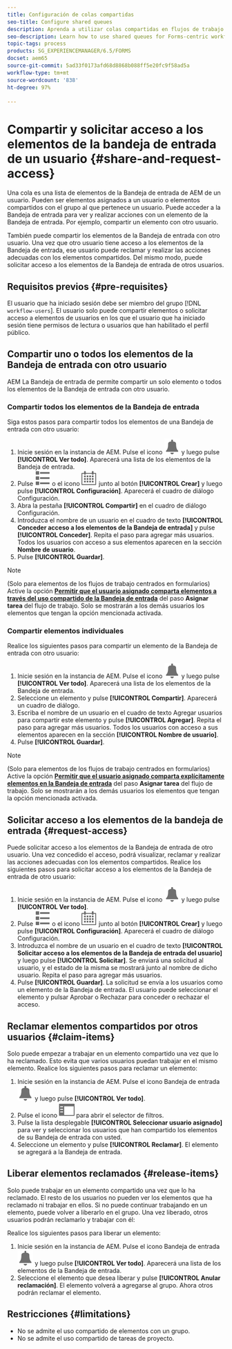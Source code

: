 ```yaml
---
title: Configuración de colas compartidas
seo-title: Configure shared queues
description: Aprenda a utilizar colas compartidas en flujos de trabajo de  [!DNL AEM Forms]  centrados en formularios en OSGi.
seo-description: Learn how to use shared queues for Forms-centric workflows on [!DNL AEM Forms] on OSGi.
topic-tags: process
products: SG_EXPERIENCEMANAGER/6.5/FORMS
docset: aem65
source-git-commit: 5ad33f0173afd68d8868b088ff5e20fc9f58ad5a
workflow-type: tm+mt
source-wordcount: '838'
ht-degree: 97%

---
```



# Compartir y solicitar acceso a los elementos de la bandeja de entrada de un usuario {#share-and-request-access}

Una cola es una lista de elementos de la Bandeja de entrada de AEM de un usuario. Pueden ser elementos asignados a un usuario o elementos compartidos con el grupo al que pertenece un usuario. Puede acceder a la Bandeja de entrada para ver y realizar acciones con un elemento de la Bandeja de entrada. Por ejemplo, compartir un elemento con otro usuario.

También puede compartir los elementos de la Bandeja de entrada con otro usuario. Una vez que otro usuario tiene acceso a los elementos de la Bandeja de entrada, ese usuario puede reclamar y realizar las acciones adecuadas con los elementos compartidos. Del mismo modo, puede solicitar acceso a los elementos de la Bandeja de entrada de otros usuarios.

## Requisitos previos {#pre-requisites}

El usuario que ha iniciado sesión debe ser miembro del grupo [!DNL `workflow-users`]. El usuario solo puede compartir elementos o solicitar acceso a elementos de usuarios en los que el usuario que ha iniciado sesión tiene permisos de lectura o usuarios que han habilitado el perfil público.

## Compartir uno o todos los elementos de la Bandeja de entrada con otro usuario

AEM La Bandeja de entrada de permite compartir un solo elemento o todos los elementos de la Bandeja de entrada con otro usuario.

### Compartir todos los elementos de la Bandeja de entrada

Siga estos pasos para compartir todos los elementos de una Bandeja de entrada con otro usuario:

1. Inicie sesión en la instancia de AEM. Pulse el icono ![Bandeja de entrada](assets/bell.svg) y luego pulse **[!UICONTROL Ver todo]**. Aparecerá una lista de los elementos de la Bandeja de entrada.
1. Pulse ![Selector de vista](assets/viewlist.svg) o el icono ![Selector de vista](assets/calendar.svg) junto al botón **[!UICONTROL Crear]** y luego pulse **[!UICONTROL Configuración]**. Aparecerá el cuadro de diálogo Configuración.
1. Abra la pestaña **[!UICONTROL Compartir]** en el cuadro de diálogo Configuración.
1. Introduzca el nombre de un usuario en el cuadro de texto **[!UICONTROL Conceder acceso a los elementos de la Bandeja de entrada]** y pulse **[!UICONTROL Conceder]**. Repita el paso para agregar más usuarios. Todos los usuarios con acceso a sus elementos aparecen en la sección **Nombre de usuario**.
1. Pulse **[!UICONTROL Guardar]**.

>[!NOTE]
>
>(Solo para elementos de los flujos de trabajo centrados en formularios) Active la opción **[Permitir que el usuario asignado comparta elementos a través del uso compartido de la Bandeja de entrada](aem-forms-workflow-step-reference.md)** del paso **Asignar tarea** del flujo de trabajo. Solo se mostrarán a los demás usuarios los elementos que tengan la opción mencionada activada.

### Compartir elementos individuales

Realice los siguientes pasos para compartir un elemento de la Bandeja de entrada con otro usuario:

1. Inicie sesión en la instancia de AEM. Pulse el icono ![Bandeja de entrada](assets/bell.svg) y luego pulse **[!UICONTROL Ver todo]**. Aparecerá una lista de los elementos de la Bandeja de entrada.
1. Seleccione un elemento y pulse **[!UICONTROL Compartir]**. Aparecerá un cuadro de diálogo.
1. Escriba el nombre de un usuario en el cuadro de texto Agregar usuarios para compartir este elemento y pulse **[!UICONTROL Agregar]**. Repita el paso para agregar más usuarios. Todos los usuarios con acceso a sus elementos aparecen en la sección **[!UICONTROL Nombre de usuario]**.
1. Pulse **[!UICONTROL Guardar]**.


>[!NOTE]
>
>(Solo para elementos de los flujos de trabajo centrados en formularios) Active la opción **[Permitir que el usuario asignado comparta explícitamente elementos en la Bandeja de entrada](aem-forms-workflow-step-reference.md)** del paso **Asignar tarea** del flujo de trabajo. Solo se mostrarán a los demás usuarios los elementos que tengan la opción mencionada activada.

## Solicitar acceso a los elementos de la bandeja de entrada {#request-access}

Puede solicitar acceso a los elementos de la Bandeja de entrada de otro usuario. Una vez concedido el acceso, podrá visualizar, reclamar y realizar las acciones adecuadas con los elementos compartidos. Realice los siguientes pasos para solicitar acceso a los elementos de la Bandeja de entrada de otro usuario:

1. Inicie sesión en la instancia de AEM. Pulse el icono ![Selector de vista](assets/bell.svg) y luego pulse **[!UICONTROL Ver todo]**.
1. Pulse ![Selector de vista](assets/viewlist.svg) o el icono ![Selector de vista](assets/calendar.svg) junto al botón **[!UICONTROL Crear]** y luego pulse **[!UICONTROL Configuración]**. Aparecerá el cuadro de diálogo Configuración.
1. Introduzca el nombre de un usuario en el cuadro de texto **[!UICONTROL Solicitar acceso a los elementos de la Bandeja de entrada del usuario]** y luego pulse **[!UICONTROL Solicitar]**. Se enviará una solicitud al usuario, y el estado de la misma se mostrará junto al nombre de dicho usuario. Repita el paso para agregar más usuarios.
1. Pulse **[!UICONTROL Guardar]**. La solicitud se envía a los usuarios como un elemento de la Bandeja de entrada. El usuario puede seleccionar el elemento y pulsar Aprobar o Rechazar para conceder o rechazar el acceso.


## Reclamar elementos compartidos por otros usuarios {#claim-items}

Solo puede empezar a trabajar en un elemento compartido una vez que lo ha reclamado. Esto evita que varios usuarios puedan trabajar en el mismo elemento. Realice los siguientes pasos para reclamar un elemento:

1. Inicie sesión en la instancia de AEM. Pulse el icono Bandeja de entrada ![Bandeja de entrada](assets/bell.svg) y luego pulse **[!UICONTROL Ver todo]**.
1. Pulse el icono ![Solo contenido](assets/railleft.svg) para abrir el selector de filtros.
1. Pulse la lista desplegable **[!UICONTROL Seleccionar usuario asignado]** para ver y seleccionar los usuarios que han compartido los elementos de su Bandeja de entrada con usted.
1. Seleccione un elemento y pulse **[!UICONTROL Reclamar]**. El elemento se agregará a la Bandeja de entrada.

## Liberar elementos reclamados {#release-items}

Solo puede trabajar en un elemento compartido una vez que lo ha reclamado. El resto de los usuarios no pueden ver los elementos que ha reclamado ni trabajar en ellos. Si no puede continuar trabajando en un elemento, puede volver a liberarlo en el grupo. Una vez liberado, otros usuarios podrán reclamarlo y trabajar con él:

Realice los siguientes pasos para liberar un elemento:

1. Inicie sesión en la instancia de AEM. Pulse el icono Bandeja de entrada ![Bandeja de entrada](assets/bell.svg) y luego pulse **[!UICONTROL Ver todo]**. Aparecerá una lista de los elementos de la Bandeja de entrada.
1. Seleccione el elemento que desea liberar y pulse **[!UICONTROL Anular reclamación]**. El elemento volverá a agregarse al grupo. Ahora otros podrán reclamar el elemento.

## Restricciones {#limitations}

* No se admite el uso compartido de elementos con un grupo.
* No se admite el uso compartido de tareas de proyecto.
